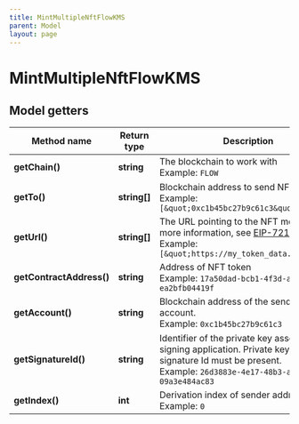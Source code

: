```yaml
---
title: MintMultipleNftFlowKMS
parent: Model
layout: page
---
```


# MintMultipleNftFlowKMS

## Model getters

Method name | Return type | Description | Notes
------------ | ------------- | ------------- | -------------
**getChain()** | **string** | The blockchain to work with <br>Example: `FLOW` |
**getTo()** | **string[]** | Blockchain address to send NFT token to. <br>Example: `[&quot;0xc1b45bc27b9c61c3&quot;]` |
**getUrl()** | **string[]** | The URL pointing to the NFT metadata; for more information, see <a href="https://eips.ethereum.org/EIPS/eip-721#specification" target="_blank">EIP-721</a> <br>Example: `[&quot;https://my_token_data.com&quot;]` |
**getContractAddress()** | **string** | Address of NFT token <br>Example: `17a50dad-bcb1-4f3d-ae2c-ea2bfb04419f` |
**getAccount()** | **string** | Blockchain address of the sender account. <br>Example: `0xc1b45bc27b9c61c3` |
**getSignatureId()** | **string** | Identifier of the private key associated in signing application. Private key, or signature Id must be present. <br>Example: `26d3883e-4e17-48b3-a0ee-09a3e484ac83` |
**getIndex()** | **int** | Derivation index of sender address. <br>Example: `0` | [optional]


